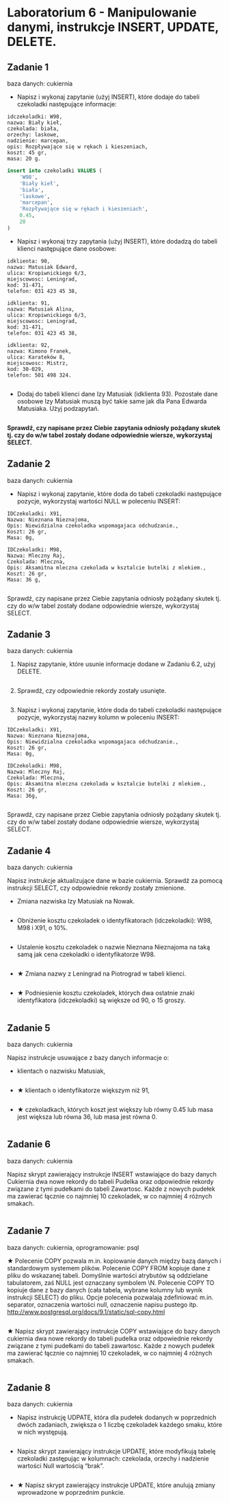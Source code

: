 # Laboratorium 6 - Manipulowanie danymi, instrukcje INSERT, UPDATE, DELETE.

## Zadanie 1
baza danych: cukiernia

* Napisz i wykonaj zapytanie (użyj INSERT), które dodaje do tabeli czekoladki następujące informacje:
```
idczekoladki: W98,
nazwa: Biały kieł,
czekolada: biała,
orzechy: laskowe,
nadzienie: marcepan,
opis: Rozpływające się w rękach i kieszeniach,
koszt: 45 gr,
masa: 20 g.
```
```sql
insert into czekoladki VALUES (
    'W98',
    'Biały kieł',
    'biała',
    'laskowe',
    'marcepan',
    'Rozpływające się w rękach i kieszeniach',
    0.45,
    20
)
```

* Napisz i wykonaj trzy zapytania (użyj INSERT), które dodadzą do tabeli klienci następujące dane osobowe:
```
idklienta: 90,
nazwa: Matusiak Edward, 
ulica: Kropiwnickiego 6/3,
miejscowosc: Leningrad,
kod: 31-471,
telefon: 031 423 45 38,

idklienta: 91,
nazwa: Matusiak Alina,
ulica: Kropiwnickiego 6/3,
miejscowosc: Leningrad,
kod: 31-471,
telefon: 031 423 45 38,

idklienta: 92,
nazwa: Kimono Franek,
ulica: Karateków 8,
miejscowosc: Mistrz,
kod: 30-029,
telefon: 501 498 324.
```
```sql
```

* Dodaj do tabeli klienci dane Izy Matusiak (idklienta 93). Pozostałe dane osobowe Izy Matusiak muszą być takie same jak dla Pana Edwarda Matusiaka. Użyj podzapytań.
```sql
```

**Sprawdź, czy napisane przez Ciebie zapytania odniosły pożądany skutek tj. czy do w/w tabel zostały dodane odpowiednie wiersze, wykorzystaj SELECT.**

## Zadanie 2
baza danych: cukiernia

* Napisz i wykonaj zapytanie, które doda do tabeli czekoladki następujące pozycje, wykorzystaj wartości NULL w poleceniu INSERT:
```
IDCzekoladki: X91,
Nazwa: Nieznana Nieznajoma,
Opis: Niewidzialna czekoladka wspomagajaca odchudzanie.,
Koszt: 26 gr,
Masa: 0g,

IDCzekoladki: M98,
Nazwa: Mleczny Raj,
Czekolada: Mleczna,
Opis: Aksamitna mleczna czekolada w ksztalcie butelki z mlekiem.,
Koszt: 26 gr,
Masa: 36 g,
```
```sql
```
Sprawdź, czy napisane przez Ciebie zapytania odniosły pożądany skutek tj. czy do w/w tabel zostały dodane odpowiednie wiersze, wykorzystaj SELECT.
## Zadanie 3
baza danych: cukiernia

1. Napisz zapytanie, które usunie informacje dodane w Zadaniu 6.2, użyj DELETE.
```sql
```

2. Sprawdź, czy odpowiednie rekordy zostały usunięte.
```sql
```
3. Napisz i wykonaj zapytanie, które doda do tabeli czekoladki następujące pozycje, wykorzystaj nazwy kolumn w poleceniu INSERT:
```
IDCzekoladki: X91,
Nazwa: Nieznana Nieznajoma,
Opis: Niewidzialna czekoladka wspomagajaca odchudzanie.,
Koszt: 26 gr,
Masa: 0g,

IDCzekoladki: M98,
Nazwa: Mleczny Raj,
Czekolada: Mleczna,
Opis: Aksamitna mleczna czekolada w ksztalcie butelki z mlekiem.,
Koszt: 26 gr,
Masa: 36g,
```
```sql
```

Sprawdź, czy napisane przez Ciebie zapytania odniosły pożądany skutek tj. czy do w/w tabel zostały dodane odpowiednie wiersze, wykorzystaj SELECT.
## Zadanie 4
baza danych: cukiernia

Napisz instrukcje aktualizujące dane w bazie cukiernia. Sprawdź za pomocą instrukcji SELECT, czy odpowiednie rekordy zostały zmienione.

* Zmiana nazwiska Izy Matusiak na Nowak.
```sql
```
* Obniżenie kosztu czekoladek o identyfikatorach (idczekoladki): W98, M98 i X91, o 10%.
```sql
```
* Ustalenie kosztu czekoladek o nazwie Nieznana Nieznajoma na taką samą jak cena czekoladki o identyfikatorze W98.
```sql
```
* ★ Zmiana nazwy z Leningrad na Piotrograd w tabeli klienci.
```sql
```
* ★ Podniesienie kosztu czekoladek, których dwa ostatnie znaki identyfikatora (idczekoladki) są większe od 90, o 15 groszy.
```sql
```
## Zadanie 5
baza danych: cukiernia

Napisz instrukcje usuwające z bazy danych informacje o:

* klientach o nazwisku Matusiak,
```sql
```
* ★ klientach o identyfikatorze większym niż 91,
```sql
```
* ★ czekoladkach, których koszt jest większy lub równy 0.45 lub masa jest większa lub równa 36, lub masa jest równa 0.
```sql
```
## Zadanie 6
baza danych: cukiernia

Napisz skrypt zawierający instrukcje INSERT wstawiające do bazy danych Cukiernia dwa nowe rekordy do tabeli Pudelka oraz odpowiednie rekordy związane z tymi pudełkami do tabeli Zawartosc. Każde z nowych pudełek ma zawierać łącznie co najmniej 10 czekoladek, w co najmniej 4 różnych smakach.
```sql
```

## Zadanie 7
baza danych: cukiernia, oprogramowanie: psql

★ Polecenie COPY pozwala m.in. kopiowanie danych między bazą danych i standardowym systemem plików. Polecenie COPY FROM kopiuje dane z pliku do wskazanej tabeli. Domyślnie wartości atrybutów są oddzielane tabulatorem, zaś NULL jest oznaczany symbolem \N. Polecenie COPY TO kopiuje dane z bazy danych (cała tabela, wybrane kolumny lub wynik instrukcji SELECT) do pliku. Opcje polecenia pozwalają zdefiniować m.in. separator, oznaczenia wartości null, oznaczenie napisu pustego itp. http://www.postgresql.org/docs/9.1/static/sql-copy.html
```sql
```

★ Napisz skrypt zawierający instrukcje COPY wstawiające do bazy danych cukiernia dwa nowe rekordy do tabeli pudelka oraz odpowiednie rekordy związane z tymi pudełkami do tabeli zawartosc. Każde z nowych pudełek ma zawierać łącznie co najmniej 10 czekoladek, w co najmniej 4 różnych smakach.
```sql
```

## Zadanie 8
baza danych: cukiernia

* Napisz instrukcję UDPATE, która dla pudełek dodanych w poprzednich dwóch zadaniach, zwiększa o 1 liczbę czekoladek każdego smaku, które w nich występują.
```sql
```
* Napisz skrypt zawierający instrukcje UPDATE, które modyfikują tabelę czekoladki zastępując w kolumnach: czekolada, orzechy i nadzienie wartości Null wartością “brak”.
```sql
```
* ★ Napisz skrypt zawierający instrukcje UPDATE, które anulują zmiany wprowadzone w poprzednim punkcie.
```sql
```